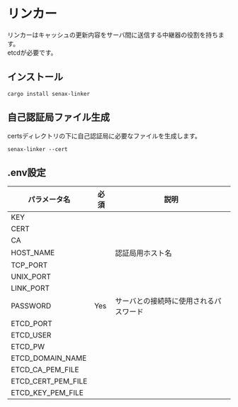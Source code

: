 # リンカー

リンカーはキャッシュの更新内容をサーバ間に送信する中継器の役割を持ちます。  
etcdが必要です。

## インストール
```
cargo install senax-linker
```

## 自己認証局ファイル生成
certsディレクトリの下に自己認証局に必要なファイルを生成します。
```
senax-linker --cert
```

## .env設定

|パラメータ名|必須|説明|
|---|---|---|
|KEY|||
|CERT|||
|CA|||
|HOST_NAME||認証局用ホスト名|
|TCP_PORT|||
|UNIX_PORT|||
|LINK_PORT|||
|PASSWORD|Yes|サーバとの接続時に使用されるパスワード|
|ETCD_PORT|||
|ETCD_USER|||
|ETCD_PW|||
|ETCD_DOMAIN_NAME|||
|ETCD_CA_PEM_FILE|||
|ETCD_CERT_PEM_FILE|||
|ETCD_KEY_PEM_FILE|||

